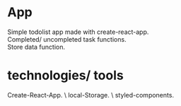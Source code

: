 # App
Simple todolist app made with create-react-app.\
Completed/ uncompleted task functions.\
Store data function.

# technologies/ tools
Create-React-App. \ 
local-Storage. \ 
styled-components.


